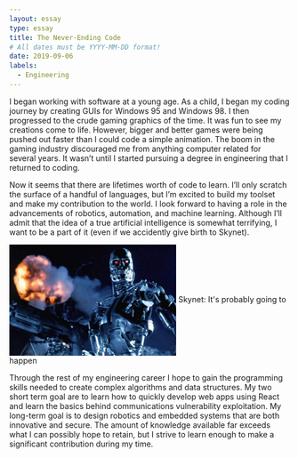 ```yaml
---
layout: essay
type: essay
title: The Never-Ending Code
# All dates must be YYYY-MM-DD format!
date: 2019-09-06
labels:
  - Engineering
---
```




I began working with software at a young age. As a child, I began my coding journey by creating GUIs for Windows 95 and Windows 98. I then progressed to the crude gaming graphics of the time. It was fun to see my creations come to life. However, bigger and better games were being pushed out faster than I could code a simple animation. The boom in the gaming industry discouraged me from anything computer related for several years. It wasn’t until I started pursuing a degree in engineering that I returned to coding.

Now it seems that there are lifetimes worth of code to learn. I’ll only scratch the surface of a handful of languages, but I’m excited to build my toolset and make my contribution to the world. I look forward to having a role in the advancements of robotics, automation, and machine learning. Although I’ll admit that the idea of a true artificial intelligence is somewhat terrifying, I want to be a part of it (even if we accidently give birth to Skynet).

<img class="ui tiny right spaced image" src="../images/terminator.jpg" width="300" height="200" align=center>
Skynet: It's probably going to happen

Through the rest of my engineering career I hope to gain the programming skills needed to create complex algorithms and data structures. My two short term goal are to learn how to quickly develop web apps using React and learn the basics behind communications vulnerability exploitation. My long-term goal is to design robotics and embedded systems that are both innovative and secure. The amount of knowledge available far exceeds what I can possibly hope to retain, but I strive to learn enough to make a significant contribution during my time. 


